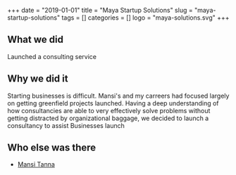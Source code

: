 +++ 
date = "2019-01-01"
title = "Maya Startup Solutions"
slug = "maya-startup-solutions" 
tags = []
categories = []
logo = "maya-solutions.svg"
+++
## What we did
Launched a consulting service

## Why we did it
Starting businesses is difficult. Mansi's and my carreers had focused largely on getting greenfield projects launched. Having a deep understanding of how consultancies are able to very effectively solve problems without getting distracted by organizational baggage, we decided to launch a consultancy to assist Businesses launch

## Who else was there
* [Mansi Tanna](https://mansitanna.co.za/)
